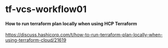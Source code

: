 # tf-vcs-workflow01

#### How to run terraform plan locally when using HCP Terraform
https://discuss.hashicorp.com/t/how-to-run-terraform-plan-locally-when-using-terraform-cloud/21619